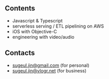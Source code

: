 ## Contents

* Javascript & Typescript
* serverless serving / ETL pipelining on AWS
* iOS with Objective-C
* engineering with video/audio

## Contacts

* sugeul.jin@gmail.com (for personal)
* sugeul.jin@vlogr.net (for business)
